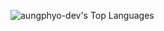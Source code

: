 ![aungphyo-dev's Top Languages](https://github-readme-stats.vercel.app/api/top-langs/?username=aungphyo-dev&theme=vue-dark&show_icons=true&hide_border=true&layout=compact)

